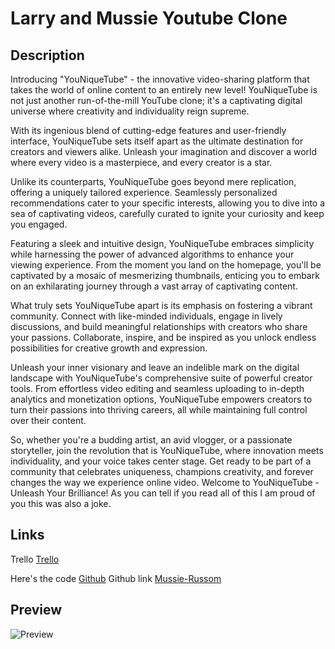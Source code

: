# Larry and Mussie Youtube Clone

## Description

Introducing "YouNiqueTube" - the innovative video-sharing platform that takes the world of online content to an entirely new level! YouNiqueTube is not just another run-of-the-mill YouTube clone; it's a captivating digital universe where creativity and individuality reign supreme.

With its ingenious blend of cutting-edge features and user-friendly interface, YouNiqueTube sets itself apart as the ultimate destination for creators and viewers alike. Unleash your imagination and discover a world where every video is a masterpiece, and every creator is a star.

Unlike its counterparts, YouNiqueTube goes beyond mere replication, offering a uniquely tailored experience. Seamlessly personalized recommendations cater to your specific interests, allowing you to dive into a sea of captivating videos, carefully curated to ignite your curiosity and keep you engaged.

Featuring a sleek and intuitive design, YouNiqueTube embraces simplicity while harnessing the power of advanced algorithms to enhance your viewing experience. From the moment you land on the homepage, you'll be captivated by a mosaic of mesmerizing thumbnails, enticing you to embark on an exhilarating journey through a vast array of captivating content.

What truly sets YouNiqueTube apart is its emphasis on fostering a vibrant community. Connect with like-minded individuals, engage in lively discussions, and build meaningful relationships with creators who share your passions. Collaborate, inspire, and be inspired as you unlock endless possibilities for creative growth and expression.

Unleash your inner visionary and leave an indelible mark on the digital landscape with YouNiqueTube's comprehensive suite of powerful creator tools. From effortless video editing and seamless uploading to in-depth analytics and monetization options, YouNiqueTube empowers creators to turn their passions into thriving careers, all while maintaining full control over their content.

So, whether you're a budding artist, an avid vlogger, or a passionate storyteller, join the revolution that is YouNiqueTube, where innovation meets individuality, and your voice takes center stage. Get ready to be part of a community that celebrates uniqueness, champions creativity, and forever changes the way we experience online video. Welcome to YouNiqueTube - Unleash Your Brilliance! As you can tell if you read all of this I am proud of you this was also a joke.

## Links

Trello [Trello](https://trello.com/invite/b/trhTkYXb/ATTI2b909eb3200b72b8de0c3385c302885bEC1432B3/youtube-project)

Here's the code [Github](https://github.com/LarryPursuit/YouNiqueTube-Project)
Github link [Mussie-Russom](https://github.com/MossRoss)

## Preview

![Preview](../images/YouNiqueTube.png)
